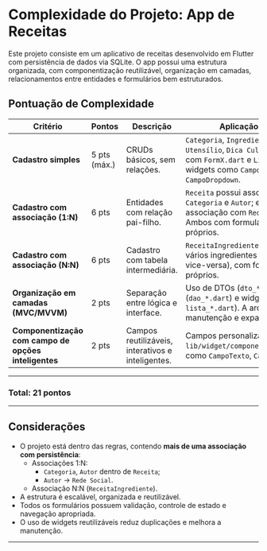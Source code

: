 # Complexidade do Projeto: App de Receitas

Este projeto consiste em um aplicativo de receitas desenvolvido em Flutter com persistência de dados via SQLite. O app possui uma estrutura organizada, com componentização reutilizável, organização em camadas, relacionamentos entre entidades e formulários bem estruturados.

## Pontuação de Complexidade

| Critério | Pontos | Descrição | Aplicação no Projeto |
|---------|--------|-----------|-----------------------|
| **Cadastro simples** | 5 pts (máx.) | CRUDs básicos, sem relações. | `Categoria`, `Ingrediente`, `Autor`, `Utensílio`, `Dica Culinária`. Cada um com `FormX.dart` e `ListaX.dart`, usando widgets como `CampoTexto`, `CampoDropdown`. |
| **Cadastro com associação (1:N)** | 6 pts | Entidades com relação pai-filho. | `Receita` possui associações com `Categoria` e `Autor`; e `Autor` possui associação com `Rede Social` (1:N). Ambos com formulários e listagens próprios. |
| **Cadastro com associação (N:N)** | 6 pts | Cadastro com tabela intermediária. | `ReceitaIngrediente` permite associar vários ingredientes a uma receita (e vice-versa), com formulário e listagem próprios. |
| **Organização em camadas (MVC/MVVM)** | 2 pts | Separação entre lógica e interface. | Uso de DTOs (`dto_*.dart`), DAOs (`dao_*.dart`) e widgets (`form_*.dart`, `lista_*.dart`). A arquitetura facilita manutenção e expansão. |
| **Componentização com campo de opções inteligentes** | 2 pts | Campos reutilizáveis, interativos e inteligentes. | Campos personalizados criados em `lib/widget/componentes/campos/comum/`, como `CampoTexto`, `CampoDropdown`. |

---

### Total: **21 pontos**

---

## Considerações

- O projeto está dentro das regras, contendo **mais de uma associação com persistência**:
  - Associações 1:N:
    - `Categoria`, `Autor` dentro de `Receita`;
    - `Autor` → `Rede Social`.
  - Associação N:N (`ReceitaIngrediente`).
- A estrutura é escalável, organizada e reutilizável.
- Todos os formulários possuem validação, controle de estado e navegação apropriada.
- O uso de widgets reutilizáveis reduz duplicações e melhora a manutenção.

---
